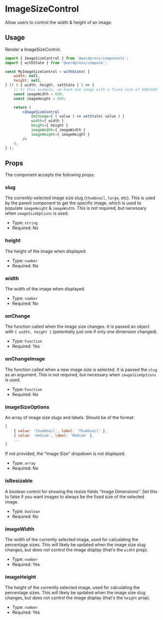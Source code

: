 # ImageSizeControl

Allow users to control the width & height of an image.

## Usage

Render a ImageSizeControl.

```jsx
import { ImageSizeControl } from '@wordpress/components';
import { withState } from '@wordpress/compose';

const MyImageSizeControl = withState( {
	width: null,
	height: null,
} )( ( { width, height, setState } ) => {
	// In this example, we have one image with a fixed size of 600x600.
	const imageWidth = 600;
	const imageHeight = 600;

	return (
		<ImageSizeControl
			onChange={ ( value ) => setState( value ) }
			width={ width }
			height={ height }
			imageWidth={ imageWidth }
			imageHeight={ imageHeight }
		/>
	);
} );
```

## Props

The component accepts the following props:

### slug

The currently-selected image size slug (`thumbnail`, `large`, etc). This is used by the parent component to get the specific image, which is used to populate `imageHeight` & `imageWidth`. This is not required, but necessary when `imageSizeOptions` is used.

-   Type: `string`
-   Required: No

### height

The height of the image when displayed.

-   Type: `number`
-   Required: No

### width

The width of the image when displayed.

-   Type: `number`
-   Required: No

### onChange

The function called when the image size changes. It is passed an object with `{ width, height }` (potentially just one if only one dimension changed).

-   Type: `Function`
-   Required: Yes

### onChangeImage

The function called when a new image size is selected. It is passed the `slug` as an argument. This is not required, but necessary when `imageSizeOptions` is used.

-   Type: `Function`
-   Required: No

### imageSizeOptions

An array of image size slugs and labels. Should be of the format:

```js
[
	{ value: 'thumbnail', label: 'Thumbnail' },
	{ value: 'medium', label: 'Medium' },
	...
]
```

If not provided, the "Image Size" dropdown is not displayed.

-   Type: `array`
-   Required: No

### isResizable

A boolean control for showing the resize fields "Image Dimensions". Set this to false if you want images to always be the fixed size of the selected image.

-   Type: `boolean`
-   Required: No

### imageWidth

The width of the currently selected image, used for calculating the percentage sizes. This will likely be updated when the image size slug changes, but does not control the image display (that's the `width` prop).

-   Type: `number`
-   Required: Yes

### imageHeight

The height of the currently selected image, used for calculating the percentage sizes. This will likely be updated when the image size slug changes, but does not control the image display (that's the `height` prop).

-   Type: `number`
-   Required: Yes
